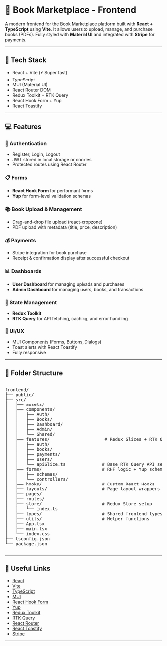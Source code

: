# 📘 Book Marketplace - Frontend

A modern frontend for the Book Marketplace platform built with **React + TypeScript** using **Vite**. It allows users to upload, manage, and purchase books (PDFs). Fully styled with **Material UI** and integrated with **Stripe** for payments.

---

## 🚀 Tech Stack

- React + Vite (⚡️ Super fast)
- TypeScript
- MUI (Material UI)
- React Router DOM
- Redux Toolkit + RTK Query
- React Hook Form + Yup
- React Toastify

---

## 💻 Features

### 🔐 Authentication

- Register, Login, Logout
- JWT stored in local storage or cookies
- Protected routes using React Router

### 📋 Forms

- **React Hook Form** for performant forms
- **Yup** for form-level validation schemas

### 📚 Book Upload & Management

- Drag-and-drop file upload (react-dropzone)
- PDF upload with metadata (title, price, description)

### 💰 Payments

- Stripe integration for book purchase
- Receipt & confirmation display after successful checkout

### 📊 Dashboards

- **User Dashboard** for managing uploads and purchases
- **Admin Dashboard** for managing users, books, and transactions

### 🧠 State Management

- **Redux Toolkit**
- **RTK Query** for API fetching, caching, and error handling

### 🎨 UI/UX

- MUI Components (Forms, Buttons, Dialogs)
- Toast alerts with React Toastify
- Fully responsive

---

## 📁 Folder Structure

<pre>

frontend/
├── public/
├── src/
│   ├── assets/
│   ├── components/
│   │   ├── Auth/
│   │   ├── Books/
│   │   ├── Dashboard/
│   │   ├── Admin/
│   │   └── Shared/
│   ├── features/                     # Redux Slices + RTK Query endpoints
│   │   ├── auth/
│   │   ├── books/
│   │   ├── payments/
│   │   ├── users/
│   │   └── apiSlice.ts              # Base RTK Query API setup
│   ├── forms/                       # RHF logic + Yup schemas
│   │   ├── schemas/
│   │   └── controllers/
│   ├── hooks/                       # Custom React Hooks
│   ├── layouts/                     # Page layout wrappers
│   ├── pages/
│   ├── routes/
│   ├── store/                       # Redux Store setup
│   │   └── index.ts
│   ├── types/                       # Shared frontend types
│   ├── utils/                       # Helper functions
│   ├── App.tsx
│   ├── main.tsx
│   └── index.css
├── tsconfig.json
└── package.json

</pre>

---

## 🔗 Useful Links

- [React](https://react.dev/)
- [Vite](https://vitejs.dev/)
- [TypeScript](https://www.typescriptlang.org/)
- [MUI](https://mui.com/)
- [React Hook Form](https://react-hook-form.com/)
- [Yup](https://github.com/jquense/yup)
- [Redux Toolkit](https://redux-toolkit.js.org/)
- [RTK Query](https://redux-toolkit.js.org/rtk-query/)
- [React Router](https://reactrouter.com/)
- [React Toastify](https://fkhadra.github.io/react-toastify/)
- [Stripe](https://docs.stripe.com/)

---
